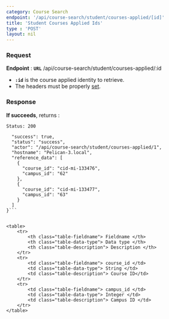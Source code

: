 ```yaml
---
category: Course Search
endpoint: '/api/course-search/student/courses-applied/[id]'
title: 'Student Courses Applied Ids'
type : 'POST'
layout: nil
---
```


### Request

**Endpoint** : **`URL`** /api/course-search/student/courses-applied/:id

* **`:id`** is the course applied identity to retrieve.
* The headers must be properly [set](#/Info-setting-headers).


### Response

**If succeeds**, returns : 

```Status: 200```

```{
  "success": true,
  "status": "success",
  "actor": "/api/course-search/student/courses-applied/1",
  "hostname": "Pelican-3.local",
  "reference_data": [
    {
      "course_id": "cid-mi-133476",
      "campus_id": "62"
    },
    {
      "course_id": "cid-mi-133477",
      "campus_id": "63"
    }
  ]
}```


<table>
	<tr>
		<th class="table-fieldname"> Fieldname </th>
		<th class="table-data-type"> Data type </th>
		<th class="table-description"> Description </th>
	</tr>
	<tr>
		<td class="table-fieldname"> course_id </td>
		<td class="table-data-type"> String </td>
		<td class="table-description"> Course ID</td>
	</tr>  
	<tr>
		<td class="table-fieldname"> campus_id </td>
		<td class="table-data-type"> Integer </td>
		<td class="table-description"> Campus ID </td>
	</tr>  
</table>
